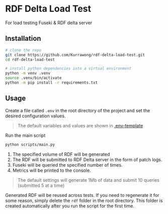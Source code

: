 # RDF Delta Load Test

For load testing Fuseki & RDF delta server

## Installation

```bash
# clone the repo
git clone https://github.com/Kurrawong/rdf-delta-load-test.git
cd rdf-delta-load-test

# install python dependencies into a virtual environment
python -m venv .venv
source .venv/bin/activate
python -m pip install -r requirements.txt
```

## Usage

Create a file called `.env` in the root directory of the project
and set the desired configuration values.

> The default variables and values are shown in [.env-template](.env-template)

Run the main script

```bash
python scripts/main.py
```

1. The specified volume of RDF will be generated
1. The RDF will be submitted to RDF Delta server in the form of patch logs.
1. Fuseki will be queried the specified number of times.
1. Metrics will be printed to the console.

> The default settings will generate 1Mb of data and submit 10 queries (submitted 5 at a time)

Generated RDF will be reused across tests. If you need to regenerate it for some reason,
simply delete the `rdf` folder in the root directory. This folder is created
automatically after you run the script for the first time.

